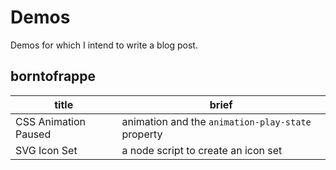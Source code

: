 # Demos

Demos for which I intend to write a blog post.

## borntofrappe

| title                | brief                                             |
| -------------------- | ------------------------------------------------- |
| CSS Animation Paused | animation and the `animation-play-state` property |
| SVG Icon Set         | a node script to create an icon set               |
